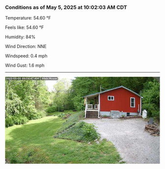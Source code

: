 ### Conditions as of May 5, 2025 at 10:02:03 AM CDT 

Temperature: 54.60 &deg;F

Feels like: 54.60 &deg;F

Humidity: 84%

Wind Direction: NNE

Windspeed: 0.4 mph

Wind Gust: 1.6 mph

---

<img src="./images/latest.jpeg"/>

